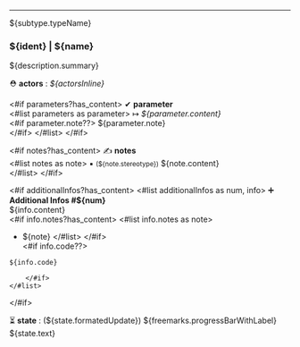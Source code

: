 
---
${subtype.typeName}
### ${ident} | ${name}
${description.summary}

&#9937; **actors** : *${actorsInline}*

<#if parameters?has_content>
&#10004; **parameter**  
	<#list parameters as parameter>
&#8614; *${parameter.content}*  
		<#if parameter.note??>
${parameter.note}  
		</#if>
	</#list>
</#if>	

<#if notes?has_content>
&#9997; **notes**  
	<#list notes as note>
&#9642; <small>(${note.stereotype})</small> ${note.content}  
	</#list>
</#if>	

<#if additionalInfos?has_content>
	<#list additionalInfos as num, info>
&#10133; **Additional Infos #${num}**  
${info.content}  
		<#if info.notes?has_content>
			<#list info.notes as note>
* ${note}
			</#list>
		</#if>	
		<#if info.code??>
````
${info.code}
````
		</#if>
	</#list>
</#if>	


&#9203; **state** : (${state.formatedUpdate}) ${freemarks.progressBarWithLabel}  ${state.text}  

